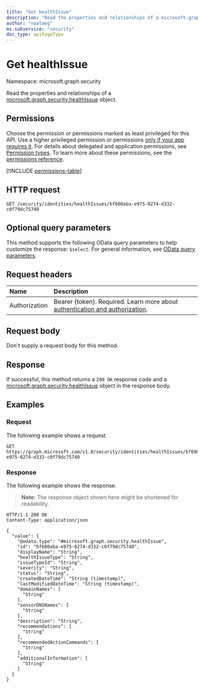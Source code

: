 ```yaml
---
title: "Get healthIssue"
description: "Read the properties and relationships of a microsoft.graph.security.healthIssue object."
author: "naalmog"
ms.subservice: "security"
doc_type: apiPageType
---
```


# Get healthIssue

Namespace: microsoft.graph.security



Read the properties and relationships of a [microsoft.graph.security.healthIssue](../resources/security-healthissue.md) object.

## Permissions

Choose the permission or permissions marked as least privileged for this API. Use a higher privileged permission or permissions [only if your app requires it](/graph/permissions-overview#best-practices-for-using-microsoft-graph-permissions). For details about delegated and application permissions, see [Permission types](/graph/permissions-overview#permission-types). To learn more about these permissions, see the [permissions reference](/graph/permissions-reference).

<!-- {
  "blockType": "permissions",
  "name": "security-healthissue-get-permissions"
}
-->
[!INCLUDE [permissions-table](../includes/permissions/security-healthissue-get-permissions.md)]

## HTTP request

<!-- {
  "blockType": "ignored"
}
-->
``` http
GET /security/identities/healthIssues/bf600aba-e975-0274-d332-c0f79dc75740
```

## Optional query parameters

This method supports the following OData query parameters to help customize the response: `$select`. For general information, see [OData query parameters](/graph/query-parameters).

## Request headers

|Name|Description|
|:---|:---|
|Authorization|Bearer {token}. Required. Learn more about [authentication and authorization](/graph/auth/auth-concepts).|

## Request body

Don't supply a request body for this method.

## Response

If successful, this method returns a `200 OK` response code and a [microsoft.graph.security.healthIssue](../resources/security-healthissue.md) object in the response body.

## Examples

### Request

The following example shows a request.
<!-- {
  "blockType": "request",
  "name": "get_healthissue"
}
-->
``` http
GET https://graph.microsoft.com/v1.0/security/identities/healthIssues/bf600aba-e975-0274-d332-c0f79dc75740
```


### Response

The following example shows the response.
>**Note:** The response object shown here might be shortened for readability.
<!-- {
  "blockType": "response",
  "truncated": true,
  "@odata.type": "microsoft.graph.security.healthIssue"
}
-->
``` http
HTTP/1.1 200 OK
Content-Type: application/json

{
  "value": {
    "@odata.type": "#microsoft.graph.security.healthIssue",
    "id": "bf600aba-e975-0274-d332-c0f79dc75740",
    "displayName": "String",
    "healthIssueType": "String",
    "issueTypeId": "String",
    "severity": "String",
    "status": "String",
    "createdDateTime": "String (timestamp)",
    "lastModifiedDateTime": "String (timestamp)",
    "domainNames": [
      "String"
    ],
    "sensorDNSNames": [
      "String"
    ],
    "description": "String",
    "recommendations": [
      "String"
    ],
    "recommendedActionCommands": [
      "String"
    ],
    "additionalInformation": [
      "String"
    ]
  }
}
```